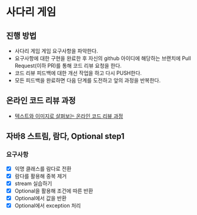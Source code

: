 # 사다리 게임
## 진행 방법
* 사다리 게임 게임 요구사항을 파악한다.
* 요구사항에 대한 구현을 완료한 후 자신의 github 아이디에 해당하는 브랜치에 Pull Request(이하 PR)를 통해 코드 리뷰 요청을 한다.
* 코드 리뷰 피드백에 대한 개선 작업을 하고 다시 PUSH한다.
* 모든 피드백을 완료하면 다음 단계를 도전하고 앞의 과정을 반복한다.

## 온라인 코드 리뷰 과정
* [텍스트와 이미지로 살펴보는 온라인 코드 리뷰 과정](https://github.com/nextstep-step/nextstep-docs/tree/master/codereview)

## 자바8 스트림, 람다, Optional step1
### 요구사항
* [x] 익명 클래스를 람다로 전환
* [x] 람다를 활용해 중복 제거
* [x] stream 실습하기
* [x] Optional을 활용해 조건에 따른 반환
* [x] Optional에서 값을 반환
* [x] Optional에서 exception 처리